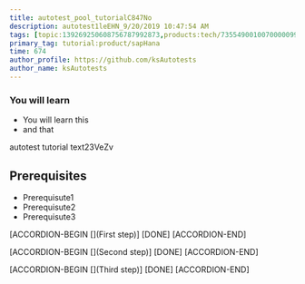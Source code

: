 ```yaml
---
title: autotest_pool_tutorialC847No
description: autotest1leEHN_9/20/2019 10:47:54 AM
tags: [topic:139269250608756787992873,products:tech/73554900100700000996,tutorial:experience/advanced]
primary_tag: tutorial:product/sapHana
time: 674
author_profile: https://github.com/ksAutotests
author_name: ksAutotests
---
```

### You will learn
- You will learn this
- and that

autotest tutorial text23VeZv

## Prerequisites
- Prerequisute1
- Prerequisute2
- Prerequisute3

[ACCORDION-BEGIN [](First step)]
[DONE]
[ACCORDION-END]

[ACCORDION-BEGIN [](Second step)]
[DONE]
[ACCORDION-END]

[ACCORDION-BEGIN [](Third step)]
[DONE]
[ACCORDION-END]

